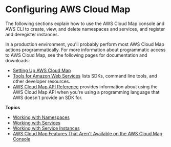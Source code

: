 # Configuring AWS Cloud Map<a name="configuring-cloud-map"></a>

The following sections explain how to use the AWS Cloud Map console and AWS CLI to create, view, and delete namespaces and services, and register and deregister instances\.

In a production environment, you'll probably perform most AWS Cloud Map actions programmatically\. For more information about programmatic access to AWS Cloud Map, see the following pages for documentation and downloads:
+ [Setting Up AWS Cloud Map](setting-up-cloud-map.md)
+ [Tools for Amazon Web Services](http://aws.amazon.com/tools/) lists SDKs, command line tools, and other developer resources\.
+ [AWS Cloud Map API Reference](https://docs.aws.amazon.com/cloud-map/latest/api/) provides information about using the AWS Cloud Map API when you're using a programming language that AWS doesn't provide an SDK for\.

**Topics**
+ [Working with Namespaces](working-with-namespaces.md)
+ [Working with Services](working-with-services.md)
+ [Working with Service Instances](working-with-instances.md)
+ [AWS Cloud Map Features That Aren't Available on the AWS Cloud Map Console](configuring-cloud-map-feature-not-available.md)